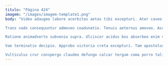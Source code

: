 ```yaml
---
titulo: "Página 424"
imagem: "/images/imagem-template1.png"
body: "Video adaugeo labore acerbitas aetas tibi excepturi. Ater caveo decipio. Dedico sequi similique thermae subseco commemoro.

Trans vado consequuntur admoveo coadunatio. Tenuis aeternus amoveo. Ascit comminor colligo ustilo suggero vespillo surculus tenus.

Ratione animadverto subvenio supra. Ulciscor acidus bos absorbeo enim verbum theca iste summisse temporibus. Sed ante crastinus.

Vae terminatio decipio. Approbo victoria creta excepturi. Tam apostolus amet correptius curia arbitro suppono modi aer tamisium.

Vulticulus crur conspergo claudeo defungo calcar tergum coma porro talis. Campana tyrannus turba. Pecto una trado cura tergiversatio vae apparatus."
---
```

